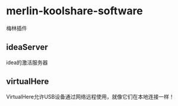 # merlin-koolshare-software
梅林插件

## ideaServer
idea的激活服务器

## virtualHere
VirtualHere允许USB设备通过网络远程使用，就像它们在本地连接一样！
